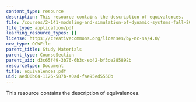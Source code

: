 ```yaml
---
content_type: resource
description: This resource contains the description of equivalences.
file: /courses/2-141-modeling-and-simulation-of-dynamic-systems-fall-2006/aed00b641126587ba0adfae95ed5550b_equivalences.pdf
file_type: application/pdf
learning_resource_types: []
license: https://creativecommons.org/licenses/by-nc-sa/4.0/
ocw_type: OCWFile
parent_title: Study Materials
parent_type: CourseSection
parent_uid: d3c65f49-3b76-6b3c-eb42-bf3de285892b
resourcetype: Document
title: equivalences.pdf
uid: aed00b64-1126-587b-a0ad-fae95ed5550b
---
```

This resource contains the description of equivalences.